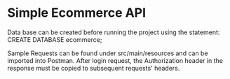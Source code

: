 # Simple Ecommerce API

Data base can be created before running the project using the statement:
CREATE DATABASE ecommerce;

Sample Requests can be found under src/main/resources and can be imported into Postman.
After login request, the Authorization header in the response must be copied to subsequent requests' headers.
